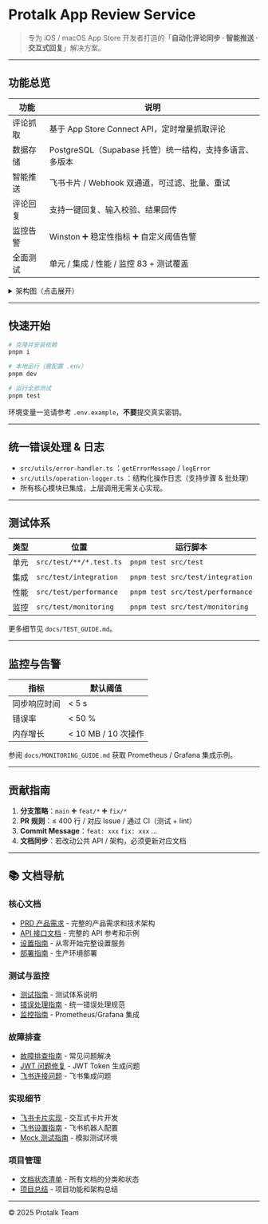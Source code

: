 # Protalk App Review Service

> 专为 iOS / macOS App Store 开发者打造的「**自动化评论同步 · 智能推送 · 交互式回复**」解决方案。

---

## 功能总览

| 功能 | 说明 |
| ---- | ---- |
| 评论抓取 | 基于 App Store Connect API，定时增量抓取评论 |
| 数据存储 | PostgreSQL（Supabase 托管）统一结构，支持多语言、多版本 |
| 智能推送 | 飞书卡片 / Webhook 双通道，可过滤、批量、重试 |
| 评论回复 | 支持一键回复、输入校验、结果回传 |
| 监控告警 | Winston ➕ 稳定性指标 ➕ 自定义阈值告警 |
| 全面测试 | 单元 / 集成 / 性能 / 监控 83 + 测试覆盖 |

<details>
<summary>架构图（点击展开）</summary>

```mermaid
flowchart TD
    A[App Store Connect API] -->|Reviews JSON| B(DataProcessor)
    B --> C[Supabase Manager]
    B --> D[Feishu Pusher]
    C --> E[PostgreSQL]
    D --> F[Feishu Bot]
    subgraph Monitoring & Logging
      B --> G[OperationLogger]
      C --> G
      D --> G
    end
```
</details>

---

## 快速开始

```bash
# 克隆并安装依赖
pnpm i

# 本地运行（需配置 .env）
pnpm dev

# 运行全部测试
pnpm test
```

环境变量一览请参考 `.env.example`，**不要**提交真实密钥。

---

## 统一错误处理 & 日志

- `src/utils/error-handler.ts` ：`getErrorMessage` / `logError`
- `src/utils/operation-logger.ts` ：结构化操作日志（支持步骤 & 批处理）
- 所有核心模块已集成，上层调用无需关心实现。

---

## 测试体系

| 类型 | 位置 | 运行脚本 |
| ---- | ---- | ---- |
| 单元 | `src/test/**/*.test.ts` | `pnpm test src/test` |
| 集成 | `src/test/integration` | `pnpm test src/test/integration` |
| 性能 | `src/test/performance` | `pnpm test src/test/performance` |
| 监控 | `src/test/monitoring`  | `pnpm test src/test/monitoring` |

更多细节见 `docs/TEST_GUIDE.md`。

---

## 监控与告警

| 指标 | 默认阈值 |
| ---- | ---- |
| 同步响应时间 | < 5 s |
| 错误率 | < 50 % |
| 内存增长 | < 10 MB / 10 次操作 |

参阅 `docs/MONITORING_GUIDE.md` 获取 Prometheus / Grafana 集成示例。

---

## 贡献指南

1. **分支策略**：`main` ➕ `feat/*` ➕ `fix/*`
2. **PR 规则**：≤ 400 行 / 对应 Issue / 通过 CI（测试 + lint）
3. **Commit Message**：`feat: xxx` `fix: xxx` ...
4. **文档同步**：若改动公共 API / 架构，必须更新对应文档

---

## 📚 文档导航

### 核心文档
- [PRD 产品需求](docs/PRD.md) - 完整的产品需求和技术架构
- [API 接口文档](docs/api/API.md) - 完整的 API 参考和示例
- [设置指南](docs/guides/SETUP_GUIDE.md) - 从零开始完整设置服务
- [部署指南](docs/deployment/DEPLOYMENT.md) - 生产环境部署

### 测试与监控
- [测试指南](docs/TEST_GUIDE.md) - 测试体系说明
- [错误处理指南](docs/ERROR_HANDLING_GUIDE.md) - 统一错误处理规范
- [监控指南](docs/MONITORING_GUIDE.md) - Prometheus/Grafana 集成

### 故障排查
- [故障排查指南](docs/troubleshooting/README.md) - 常见问题解决
- [JWT 问题修复](docs/troubleshooting/JWT_ISSUES.md) - JWT Token 生成问题
- [飞书连接问题](docs/troubleshooting/FEISHU_CONNECTION_ISSUES.md) - 飞书集成问题

### 实现细节
- [飞书卡片实现](docs/implementation/INTERACTIVE_CARD_IMPLEMENTATION.md) - 交互式卡片开发
- [飞书设置指南](docs/implementation/FEISHU_SETUP_GUIDE.md) - 飞书机器人配置
- [Mock 测试指南](docs/implementation/MOCK_CARD_INTERACTION_GUIDE.md) - 模拟测试环境

### 项目管理
- [文档状态清单](docs/DOCUMENTATION_STATUS.md) - 所有文档的分类和状态
- [项目总结](PROJECT_SUMMARY.md) - 项目功能和架构总结

---

© 2025 Protalk Team
